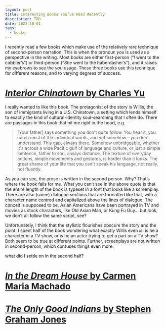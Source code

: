 ```yaml
---
layout: post
title: Interesting Books You’ve Read Recently
description: TBD
date: 2022-10-01
tags:
  - books
---
```


I recently read a few books which make use of the relatively rare technique of second-person narration. This is when the pronoun _you_ is used as a perspective in the writing. Most books are either first-person (“_I_ went to the cobbler’s”) or third-person (“_She_ went to the haberdasher’s”), and it raises my eyebrows to see the _you_ usage. These three books use this technique for different reasons, and to varying degrees of success.

# [_Interior Chinatown_ by Charles Yu][1]

I really wanted to like this book. The protagonist of the story is Willis, the son of immigrants living in a U.S. Chinatown, a setting which lends himself to exactly the kind of cultural-identity soul-searching that I often do. There are passages in this book that hit me right in the heart, e.g.

> [Your father] says something you don't quite follow. You hear it, you catch most of the individual words, and yet somehow—you don't understand. This gap, always there. Somehow unbridgeable, whether it's across a wide Pacific gulf of language and culture, or just a simple sentence, father to son, always distance. The texture of everyday actions, simple movements and gestures, is harder than it looks. The great shame of your life that you can't speak his language, not really, not fluently.

As you can see, the prose is written in the second person. Why? That’s where the book fails for me. What you can’t see in the above quote is that the entire length of the book is typeset in a font that looks like a screenplay. There are also (some) dialogue sections that are formatted like that, with a character name centred and capitalized above the lines of dialogue. The conceit is supposed to be, Asian Americans have been portrayed in TV and movies as stock characters, like Old Asian Man, or Kung Fu Guy… but look, we don’t all follow the same script, see?

Unfortunately, I think that the stylistic flourishes obscure the story and the point. I spent half of the book wondering what exactly Willis even _is_: is he a character in a TV show, or is he an actor trying to get a part on a TV show? Both seem to be true at different points. Further, screenplays are not written in second-person, which confuses things even more.

what did I settle on in the second half?


# [_In the Dream House_ by Carmen Maria Machado][2]

# [_The Only Good Indians_ by Stephen Graham Jones][3]

[1]:	https://app.thestorygraph.com/books/9ff7b20b-07f7-4d3d-a4f7-7ca29900e7d3
[2]:	https://app.thestorygraph.com/books/2048effe-bd2c-4766-9abe-23e80576667b
[3]:	https://app.thestorygraph.com/books/79437676-42a1-4936-86ac-b885a7f33ac9